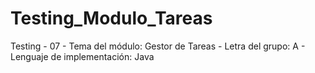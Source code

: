 # Testing_Modulo_Tareas
Testing - 07 -
Tema del módulo: Gestor de Tareas -
Letra del grupo: A -
Lenguaje de implementación: Java
